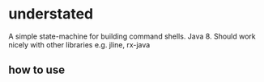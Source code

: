 understated
===========
A simple state-machine for building command shells. 
Java 8.
Should work nicely with other libraries e.g. jline, rx-java 

how to use
----------
